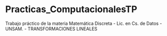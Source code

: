 # Practicas_ComputacionalesTP
Trabajo práctico de la materia Matemática Discreta - Lic. en Cs. de Datos -  UNSAM. -  TRANSFORMACIONES LINEALES
